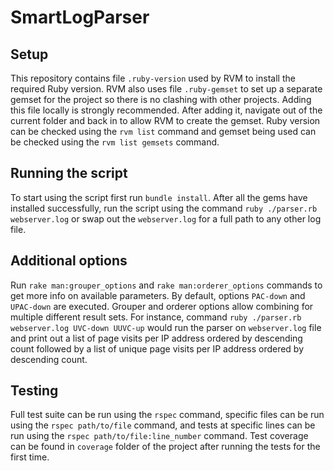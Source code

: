 # SmartLogParser
## Setup
This repository contains file `.ruby-version` used by RVM to install the required Ruby version. RVM also uses file `.ruby-gemset` to set up a separate gemset for the project so there is no clashing with other projects. Adding this file locally is strongly recommended. After adding it, navigate out of the current folder and back in to allow RVM to create the gemset.
Ruby version can be checked using the `rvm list` command and gemset being used can be checked using the `rvm list gemsets` command.

## Running the script
To start using the script first run `bundle install`.
After all the gems have installed successfully, run the script using the command `ruby ./parser.rb webserver.log` or swap out the `webserver.log` for a full path to any other log file.

## Additional options
Run `rake man:grouper_options` and `rake man:orderer_options` commands to get more info on available parameters. By default, options `PAC-down` and `UPAC-down` are executed. Grouper and orderer options allow combining for multiple different result sets. For instance, command `ruby ./parser.rb webserver.log UVC-down UUVC-up` would run the parser on `webserver.log` file and print out a list of page visits per IP address ordered by descending count followed by a list of unique page visits per IP address ordered by descending count.

## Testing
Full test suite can be run using the `rspec` command, specific files can be run using the `rspec path/to/file` command, and tests at specific lines can be run using the `rspec path/to/file:line_number` command.
Test coverage can be found in `coverage` folder of the project after running the tests for the first time.

